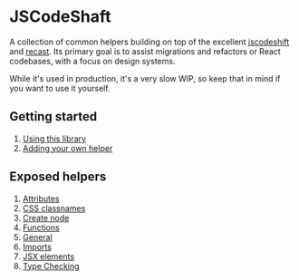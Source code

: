# JSCodeShaft 

A collection of common helpers building on top of the excellent [jscodeshift](facebook/jscodeshift) and [recast](benjamn/recast). Its primary goal is to assist migrations and refactors or React codebases, with a focus on design systems.

While it's used in production, it's a very slow WIP, so keep that in mind if you want to use it yourself.


## Getting started
1. [Using this library](getting-started/using-this-library.md)
1. [Adding your own helper](getting-started/adding-helpers.md)

## Exposed helpers
1. [Attributes](helpers/attributes.md)
1. [CSS classnames](helpers/classnames.md)
1. [Create node](helpers/create-node.md)
1. [Functions](helpers/functions.md)
1. [General](helpers/general.md)
1. [Imports](helpers/imports.md)
1. [JSX elements](helpers/jsx-elements.md)
1. [Type Checking](helpers/type-checking.md)
